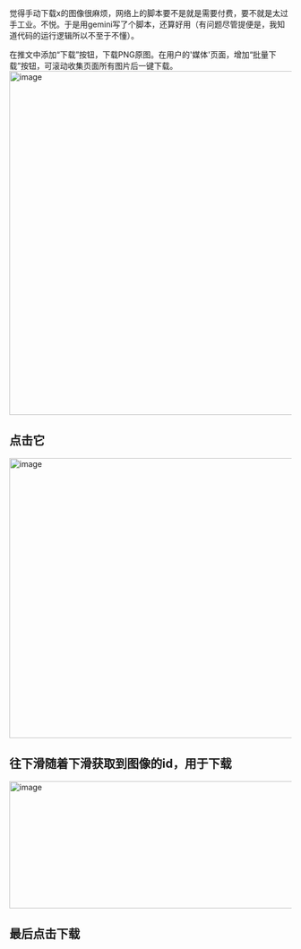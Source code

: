 觉得手动下载x的图像很麻烦，网络上的脚本要不是就是需要付费，要不就是太过手工业。不悦。于是用gemini写了个脚本，还算好用（有问题尽管提便是，我知道代码的运行逻辑所以不至于不懂）。

在推文中添加“下载”按钮，下载PNG原图。在用户的'媒体'页面，增加“批量下载”按钮，可滚动收集页面所有图片后一键下载。
<img width="637" height="614" alt="image" src="https://github.com/user-attachments/assets/f3e997fd-94da-4e33-a590-54ec5284dd76" />

## 点击它 ##

<img width="620" height="500" alt="image" src="https://github.com/user-attachments/assets/de87ed4b-3f67-4acc-8552-55a951941132" />

## 往下滑随着下滑获取到图像的id，用于下载 ##

<img width="609" height="227" alt="image" src="https://github.com/user-attachments/assets/56dfd951-1976-41ba-91f9-c2f1714ea1c2" />

## 最后点击下载 ##
